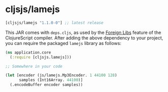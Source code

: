 # cljsjs/lamejs

[](dependency)
```clojure
[cljsjs/lamejs "1.1.0-0"] ;; latest release
```
[](/dependency)

This JAR comes with `deps.cljs`, as used by the [Foreign Libs][flibs]
feature of the ClojureScript compiler. After adding the above dependency
to your project, you can require the packaged `lamejs` library as
follows:

```clojure
(ns application.core
  (:require [cljsjs.lamejs]))

;; Somewhere in your code

(let [encoder (js/lamejs.Mp3Encoder. 1 44100 128)
      samples (Int16Array. 44100)]
  (.encodeBuffer encoder samples))
```

[flibs]: https://github.com/clojure/clojurescript/wiki/Packaging-Foreign-Dependencies

